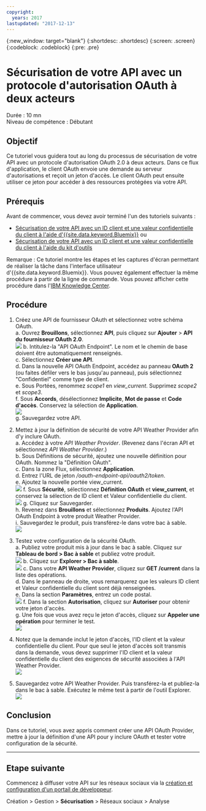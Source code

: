 ```yaml
---
copyright:
  years: 2017
lastupdated: "2017-12-13"
---
```


{:new_window: target="blank"}
{:shortdesc: .shortdesc}
{:screen: .screen}
{:codeblock: .codeblock}
{:pre: .pre}

# Sécurisation de votre API avec un protocole d'autorisation OAuth à deux acteurs

Durée : 10 mn  
Niveau de compétence : Débutant

## Objectif

Ce tutoriel vous guidera tout au long du processus de sécurisation de votre API avec un protocole d'autorisation OAuth 2.0 à deux acteurs. Dans ce flux d'application, le client OAuth envoie une demande au serveur d'autorisations et reçoit un jeton d'accès. Le client OAuth peut ensuite utiliser ce jeton pour accéder à des ressources protégées via votre API.

## Prérequis

Avant de commencer, vous devez avoir terminé l'un des tutoriels suivants :  
- [Sécurisation de votre API avec un ID client et une valeur confidentielle du client à l'aide d'{{site.data.keyword.Bluemix}}](tut_secure_id_secret_bm.html) ou 
- [Sécurisation de votre API avec un ID client et une valeur confidentielle du client à l'aide du kit d'outils](tut_secure_id_secret_tk.html)

Remarque : Ce tutoriel montre les étapes et les captures d'écran permettant de réaliser la tâche dans l'interface utilisateur d'{{site.data.keyword.Bluemix}}. 
Vous pouvez également effectuer la même procédure à partir de la ligne de commande. Vous pouvez afficher cette procédure dans l'[IBM Knowledge Center](https://www.ibm.com/support/knowledgecenter/SSMNED_5.0.0/com.ibm.apic.toolkit.doc/tutorial_apionprem_security_OAuth_v506.html). 

## Procédure

1. Créez une API de fournisseur OAuth et sélectionnez votre schéma OAuth.  
	a. Ouvrez **Brouillons**, sélectionnez **API**, puis cliquez sur **Ajouter** > **API du fournisseur OAuth 2.0**.  
    ![](images/oauth_provider_1.png)
	b. Intitulez-la "API OAuth Endpoint". Le nom et le chemin de base doivent être automatiquement renseignés.  
	c. Sélectionnez **Créer une API**.  
	d. Dans la nouvelle API OAuth Endpoint, accédez au panneau **OAuth 2** (ou faites défiler vers le bas jusqu'au panneau), puis sélectionnez "Confidentiel" comme type de client.  
	e. Sous Portées, renommez _scope1_ en _view_current_. Supprimez _scope2_ et _scope3_.  
	f. Sous **Accords**, désélectionnez **Implicite**, **Mot de passe** et **Code d'accès**. Conservez la sélection de **Application**.  
	![](images/oauth_provider_2.png)  
	g. Sauvegardez votre API.  

2. Mettez à jour la définition de sécurité de votre API Weather Provider afin d'y inclure OAuth.  
	a. Accédez à votre _API Weather Provider_. (Revenez dans l'écran API et sélectionnez _API Weather Provider_.)  
	b. Sous Définitions de sécurité, ajoutez une nouvelle définition pour OAuth. Nommez la "Définition OAuth".  
	c. Dans la zone Flux, sélectionnez **Application**.  
	d. Entrez l'URL de jeton _<votre URL de base>/oauth-endpoint-api/oauth2/token_.  
	e. Ajoutez la nouvelle portée view_current.  
	![](images/oauth_security_definition_1.png)
	f. Sous **Sécurité**, sélectionnez **Définition OAuth** et **view_current**, et conservez la sélection de ID client et Valeur confidentielle du client.  
	![](images/oauth_security_definition_2.png)
	g. Cliquez sur Sauvegarder.  
	h. Revenez dans **Brouillons** et sélectionnez **Produits**. Ajoutez l'API OAuth Endpoint à votre produit Weather Provider.  
	i. Sauvegardez le produit, puis transférez-le dans votre bac à sable.  
	![](images/oauth_security_definition_3a.png)

3. Testez votre configuration de la sécurité OAuth.  
	a. Publiez votre produit mis à jour dans le bac à sable. Cliquez sur **Tableau de bord > Bac à sable** et publiez votre produit.  
	  ![](images/test_oauth_1.png)
	b. Cliquez sur **Explorer > Bac à sable**.  
      ![](images/test_oauth_2.png)
	c. Dans votre **API Weather Provider**, cliquez sur **GET /current** dans la liste des opérations.  
	d. Dans le panneau de droite, vous remarquerez que les valeurs ID client et Valeur confidentielle du client sont déjà renseignées.  
	e. Dans la section **Paramètres**, entrez un code postal.  
      ![](images/test_oauth_3.png)
	f. Dans la section **Autorisation**, cliquez sur **Autoriser** pour obtenir votre jeton d'accès.  
	g. Une fois que vous avez reçu le jeton d'accès, cliquez sur **Appeler une opération** pour terminer le test.  
      ![](images/test_oauth_4.png)

4. Notez que la demande inclut le jeton d'accès, l'ID client et la valeur confidentielle du client. Pour que seul le jeton d'accès soit transmis dans la demande, vous devez supprimer l'ID client et la valeur confidentielle du client des exigences de sécurité associées à l'API Weather Provider.  
    ![](images/test_oauth_5.png)

5. Sauvegardez votre API Weather Provider. Puis transférez-la et publiez-la dans le bac à sable. Exécutez le même test à partir de l'outil Explorer.  
    ![](images/test_oauth_6.png)
    
## Conclusion
Dans ce tutoriel, vous avez appris comment créer une API OAuth Provider, mettre à jour la définition d'une API pour y inclure OAuth et tester votre configuration de la sécurité.

---

## Etape suivante

Commencez à diffuser votre API sur les réseaux sociaux via la [création et configuration d'un portail de développeur](tut_config_dev_portal.html).

Création > Gestion > **Sécurisation** > Réseaux sociaux > Analyse
